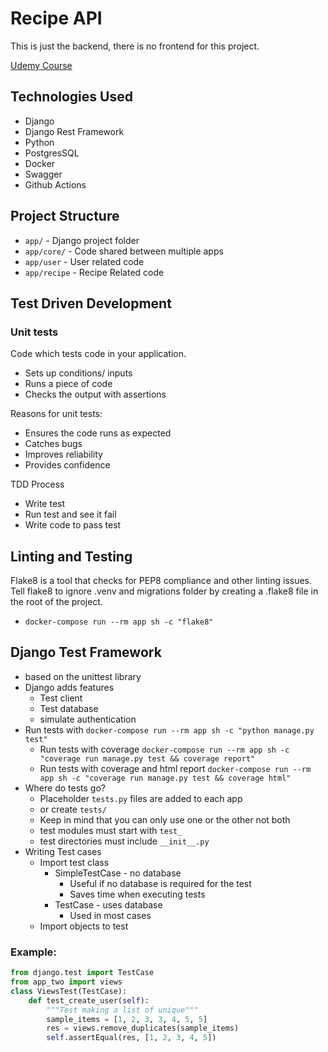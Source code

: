 # Recipe API

This is just the backend, there is no frontend for this project. 

[Udemy Course](https://alteryx.udemy.com/course/django-python-advanced/learn/lecture/32238662#overview)

## Technologies Used
 - Django
 - Django Rest Framework
 - Python
 - PostgresSQL
 - Docker
 - Swagger
 - Github Actions


## Project Structure

- `app/` - Django project folder
- `app/core/` - Code shared between multiple apps
- `app/user` - User related code
- `app/recipe` - Recipe Related code

## Test Driven Development

### Unit tests
Code which tests code in your application.
- Sets up conditions/ inputs
- Runs a piece of code
- Checks the output with assertions

Reasons for unit tests:
- Ensures the code runs as expected
- Catches bugs
- Improves reliability
- Provides confidence

TDD Process
 - Write test
 - Run test and see it fail
 - Write code to pass test


## Linting and Testing

Flake8 is a tool that checks for PEP8 compliance and other linting issues.
Tell flake8 to ignore .venv and migrations folder by creating a .flake8 file in the root of the project.

- `docker-compose run --rm app sh -c "flake8"`


## Django Test Framework

- based on the unittest library
- Django adds features
  - Test client
  - Test database
  - simulate authentication
- Run tests with `docker-compose run --rm app sh -c "python manage.py test"`
  - Run tests with coverage `docker-compose run --rm app sh -c "coverage run manage.py test && coverage report"`
  - Run tests with coverage and html report `docker-compose run --rm app sh -c "coverage run manage.py test && coverage html"`
- Where do tests go?
  - Placeholder `tests.py` files are added to each app
  - or create `tests/`
  - Keep in mind that you can only use one or the other not both
  - test modules must start with `test_`
  - test directories must include `__init__.py`
- Writing Test cases
    - Import test class
      - SimpleTestCase - no database
        - Useful if no database is required for the test
        - Saves time when executing tests
      - TestCase - uses database
        - Used in most cases
    - Import objects to test
### Example:
```python
from django.test import TestCase
from app_two import views
class ViewsTest(TestCase):
    def test_create_user(self):
        """Test making a list of unique"""
        sample_items = [1, 2, 3, 3, 4, 5, 5]
        res = views.remove_duplicates(sample_items)
        self.assertEqual(res, [1, 2, 3, 4, 5])
```